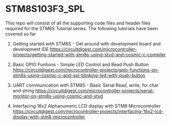# STM8S103F3_SPL
This repo will consist of all the supporting code files and header files required for the STM8S Tutorial series.
The following tutorials have been covered so far

1. Getting started with STM8S - Get around with development board and development IDE
https://circuitdigest.com/microcontroller-projects/getting-started-with-stm8s-using-stvd-and-cosmic-c-compiler

2. Basic GPIO Funtions - Simple LED Control and Read Push Button
https://circuitdigest.com/microcontroller-projects/gpio-functions-on-stm8s-using-cosmic-c-and-spl-blinking-led-with-push-button

3. UART communication with STM8S - Basic Serial Read, write, for char and string
https://circuitdigest.com/microcontroller-projects/serial-monitor-on-stm8s-using-cosmic-and-stvd

4. Interfacing 16x2 Alphanumeric LCD display with STM8 Microcontroller
https://circuitdigest.com/microcontroller-projects/interfacing-16x2-lcd-display-with-stm8-microcontroller
